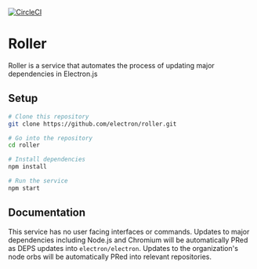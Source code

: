 [![CircleCI](https://circleci.com/gh/electron/roller.svg?style=svg)](https://circleci.com/gh/electron/roller)

# Roller

Roller is a service that automates the process of updating major dependencies in Electron.js

## Setup

```sh
# Clone this repository
git clone https://github.com/electron/roller.git

# Go into the repository
cd roller

# Install dependencies
npm install

# Run the service
npm start
```

## Documentation

This service has no user facing interfaces or commands. Updates to major dependencies
including Node.js and Chromium will be automatically PRed as DEPS updates
into `electron/electron`. Updates to the organization's node orbs will be automatically
PRed into relevant repositories.